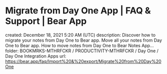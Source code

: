 # Migrate from Day One App | FAQ & Support | Bear App

created: December 18, 2021 5:20 AM (UTC)
description: Discover how to migrate your notes from Day One to Bear app. Move all your notes from Day One to Bear app. How to move notes from Day One to Bear Notes App…
folder: BOOKMRKS-MTHRFCKR / PRODUCTIVITY-MTHRFCKR / Day One / Day One Integration Apps
url: https://bear.app/faq/Import%20&%20export/Migrate%20from%20Day%20One